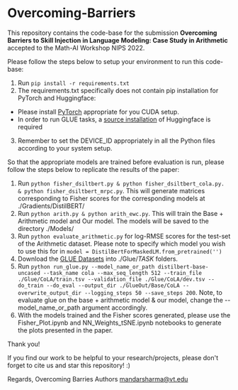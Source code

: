 # Overcoming-Barriers

This repository contains the code-base for the submission **Overcoming Barriers to Skill Injection in Language Modeling: Case Study in Arithmetic** accepted to the Math-AI Workshop NIPS 2022.

Please follow the steps below to setup your environment to run this code-base:
1. Run ```pip install -r requirements.txt```
2. The requirements.txt specifically does not contain pip installation for PyTorch and Huggingface:
  - Please install [PyTorch](https://pytorch.org) appropriate for you CUDA setup.
  - In order to run GLUE tasks, a [source installation](https://huggingface.co/docs/transformers/installation) of Huggingface is required
3. Remember to set the DEVICE_ID appropriately in all the Python files according to your system setup.

So that the appropriate models are trained before evaluation is run, please follow the steps below to replicate the results of the paper:
1. Run ```python fisher_dsiltbert.py & python fisher_dsiltbert_cola.py. & python fisher_dsiltbert_mrpc.py```. This will generate matrices corresponding to Fisher scores for the corresponding models at ./Gradients/DistilBERT/
2. Run ```python arith.py & python arith_ewc.py```. This will train the Base + Arithmetic model and Our model. The models will be saved to the directory ./Models/
3. Run ```python evaluate_arithmetic.py``` for log-RMSE scores for the test-set of the Arithmetic dataset. Please note to specify which model you wish to use this for in ```model = DistilBertForMaskedLM.from_pretrained('')```
4. Download the [GLUE Datasets](https://gluebenchmark.com) into ./Glue/$TASK$ folders.
5. Run ```python run_glue.py --model_name_or_path distilbert-base-uncased --task_name cola --max_seq_length 512 --train_file ./Glue/CoLA/train.tsv --validation_file ./Glue/CoLA/dev.tsv --do_train --do_eval --output_dir ./GlueOut/Base/CoLA --overwrite_output_dir --logging_steps 50 --save_steps 200```. Note, to evaluate glue on the base + arithmetic model & our model, change the --model_name_or_path argument accordingly.
6. With the models trained and the Fisher scores generated, please use the Fisher_Plot.ipynb and NN_Weights_tSNE.ipynb notebooks to generate the plots presented in the paper.

Thank you!

If you find our work to be helpful to your research/projects, please don't forget to cite us and star this repository! :)

Regards,
Overcoming Barries Authors
mandarsharma@vt.edu
